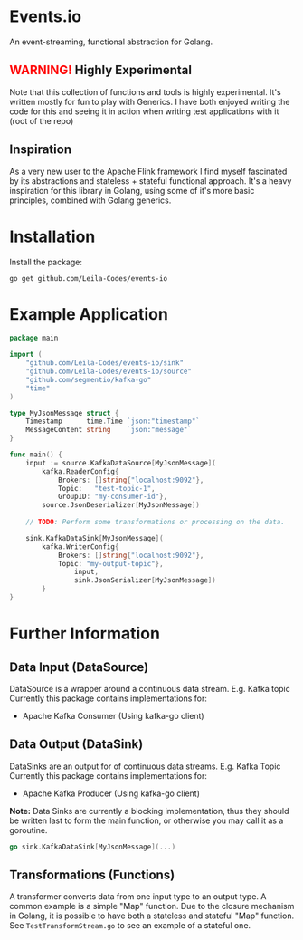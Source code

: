 # Events.io
An event-streaming, functional abstraction for Golang.

## <span style="color: red;">WARNING!</span> Highly Experimental
Note that this collection of functions and tools is highly experimental. 
It's written mostly for fun to play with Generics. I have both enjoyed writing the code for this and seeing it in action when writing test applications with it (root of the repo)

## Inspiration
As a very new user to the Apache Flink framework I find myself fascinated by its abstractions and stateless + stateful functional approach.
It's a heavy inspiration for this library in Golang, using some of it's more basic principles, combined with Golang generics.

# Installation
Install the package:
```shell
go get github.com/Leila-Codes/events-io
```

# Example Application
```go
package main

import (
	"github.com/Leila-Codes/events-io/sink"
	"github.com/Leila-Codes/events-io/source"
	"github.com/segmentio/kafka-go"
	"time"
)

type MyJsonMessage struct {
	Timestamp      time.Time `json:"timestamp"`
	MessageContent string    `json:"message"`
}

func main() {
	input := source.KafkaDataSource[MyJsonMessage](
		kafka.ReaderConfig{
			Brokers: []string{"localhost:9092"},
			Topic:   "test-topic-1",
			GroupID: "my-consumer-id"},
		source.JsonDeserializer[MyJsonMessage])
	
	// TODO: Perform some transformations or processing on the data.

	sink.KafkaDataSink[MyJsonMessage](
		kafka.WriterConfig{
			Brokers: []string{"localhost:9092"},
			Topic: "my-output-topic"},
                input,
                sink.JsonSerializer[MyJsonMessage])
        }
}
```

# Further Information
## Data Input (DataSource)
DataSource is a wrapper around a continuous data stream. E.g. Kafka topic
Currently this package contains implementations for:
- Apache Kafka Consumer (Using kafka-go client)

## Data Output (DataSink)
DataSinks are an output for of continuous data streams. E.g. Kafka Topic
Currently this package contains implementations for:
- Apache Kafka Producer (Using kafka-go client)

**Note:** Data Sinks are currently a blocking implementation, thus they should be written last to form the main function, or otherwise you may call it as a goroutine.
```go
go sink.KafkaDataSink[MyJsonMessage](...)
```

## Transformations (Functions)
A transformer converts data from one input type to an output type. A common example is a simple "Map" function.
Due to the closure mechanism in Golang, it is possible to have both a stateless and stateful "Map" function.
See `TestTransformStream.go` to see an example of a stateful one.